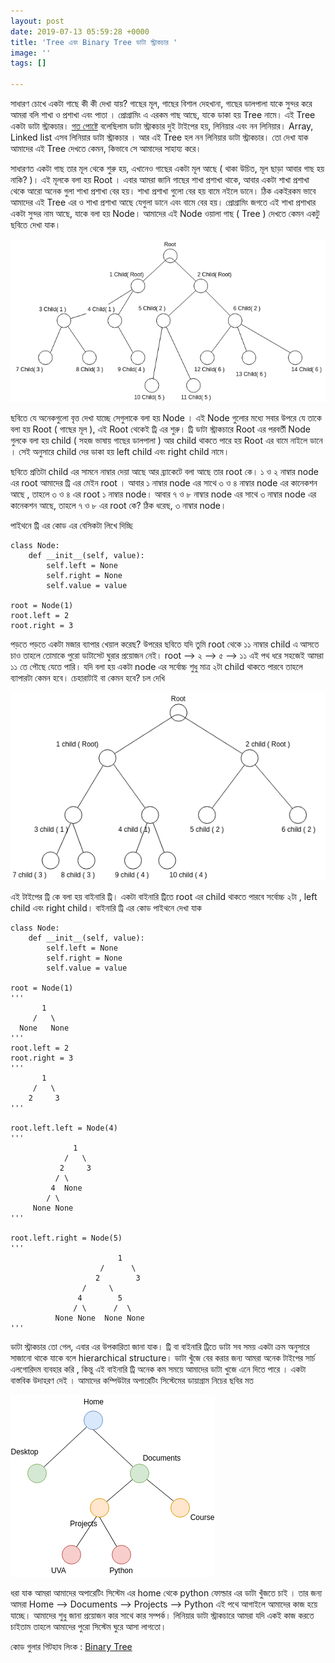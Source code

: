 ```yaml
---
layout: post
date: 2019-07-13 05:59:28 +0000
title: 'Tree এবং Binary Tree ডাটা স্ট্রাকচার '
image: ''
tags: []

---
```

সাধারণ চোখে একটা গাছে কী কী দেখা যায়? গাছের মূল, গাছের বিশাল দেহখানা, গাছের ডালপালা যাকে সুন্দর করে আমরা বলি শাখা ও প্রশাখা এবং পাতা । প্রোগ্রামিং এ এরকম গাছ আছে, যাকে ডাকা হয় Tree নামে। এই Tree একটা ডাটা স্ট্রাকচার। [গত পোষ্টে](https://nazmulhasan.me/blog/stack-%E0%A6%8F%E0%A6%AC%E0%A6%82-%E0%A6%AA-%E0%A6%B2%E0%A7%87%E0%A6%9F%E0%A7%87%E0%A6%B0-%E0%A6%AC%E0%A6%BE%E0%A6%95-%E0%A6%B8%E0%A7%87%E0%A6%B0-%E0%A6%97%E0%A6%B2-%E0%A6%AA/) বলেছিলাম ডাটা স্ট্রাকচার দুই টাইপের হয়, লিনিয়ার এবং নন লিনিয়ার। Array, Linked list এসব লিনিয়ার ডাটা স্ট্রাকচার । আর এই Tree হল নন লিনিয়ার ডাটা স্ট্রাকচার। তো দেখা যাক আমাদের এই Tree দেখতে কেমন, কিভাবে সে আমাদের সাহায্য করে।

সাধারণত একটা গাছ তার মূল থেকে শুরু হয়, এখানেও গাছের একটা মূল আছে ( থাকা উচিত, মূল ছাড়া আবার গাছ হয় নাকি? )। এই মূলকে বলা হয় Root । এবার আমরা জানি গাছের শাখা প্রশাখা থাকে, আবার একটা শাখা প্রশাখা থেকে আরো অনেক গুলা শাখা প্রশাখা বের হয়। শাখা প্রশাখা গুলো বের হয় বামে নইলে ডানে।  ঠিক একইরকম ভাবে আমাদের এই Tree এর ও শাখা প্রশাখা আছে যেগুলা ডানে এবং বামে বের হয়। প্রোগ্রামিং জগতে এই শাখা প্রশাখার একটা সুন্দর নাম আছে, যাকে বলা হয় Node। আমাদের এই Node ওয়ালা গাছ ( Tree ) দেখতে কেমন একটু ছবিতে দেখা যাক।

![](/uploads/tree.png)

ছবিতে যে অনেকগুলো বৃত্ত দেখা যাচ্ছে সেগুলাকে বলা হয় Node । এই Node গুলোর মধ্যে সবার উপরে যে তাকে বলা হয় Root ( গাছের মূল ), এই Root থেকেই ট্রি এর শুরু। ট্রি ডাটা স্ট্রাকচারে Root এর পরবর্তী Node গুলকে বলা হয় child ( সহজ ভাষায় গাছের ডালপালা ) আর child থাকতে পারে হয় Root এর বামে নাইলে ডানে । সেই অনুসারে child দের ডাকা হয় left child এবং right child নামে।

ছবিতে প্রতিটা child এর সামনে নাম্বার দেয়া আছে আর ব্র্যাকেটে বলা আছে তার root কে। ১ ও ২ নাম্বার node এর root আমাদের ট্রি এর মেইন root । আবার ১ নাম্বার node এর সাথে ৩ ও ৪ নাম্বার node এর কানেকশন আছে , তাহলে ৩ ও ৪ এর root ১ নাম্বার node। আবার ৭ ও ৮ নাম্বার node এর সাথে ৩ নাম্বার node এর কানেকশন আছে, তাহলে ৭ ও ৮ এর root কে? ঠিক ধরেছ, ৩ নাম্বার node।

পাইথনে ট্রি এর কোড এর বেসিকটা লিখে দিচ্ছি

    class Node:
        def __init__(self, value):
            self.left = None 
            self.right = None 
            self.value = value 
    
    root = Node(1)
    root.left = 2
    root.right = 3 

পড়তে পড়তে একটা মজার ব্যাপার খেয়াল করেছ? উপরের ছবিতে যদি তুমি root থেকে ১১ নাম্বার child এ আসতে চাও তাহলে তোমাকে পুরো ডাটাসেট ঘুরার প্রয়োজন নেই।
root  --> ২ --> ৫ --> ১১ এই পথ ধরে  সহজেই আমরা ১১ তে পৌছে যেতে পারি।
যদি বলা হয় একটা node এর সর্বোচ্চ শুধু মাত্র ২টা child থাকতে পারবে তাহলে ব্যাপারটা কেমন হবে। চেহারাটাই বা কেমন হবে? চল দেখি

![](/uploads/binary-tree.png)

এই টাইপের ট্রি কে বলা হয় বাইনারি ট্রি। একটা বাইনারি ট্রিতে root এর child থাকতে পারবে সর্বোচ্চ ২টা , left child এবং right child। বাইনারি ট্রি এর কোড পাইথনে দেখা যাক

    class Node:
        def __init__(self, value):
            self.left = None 
            self.right = None 
            self.value = value 
    
    root = Node(1)
    '''
           1
         /   \
      None   None
    '''
    root.left = 2
    root.right = 3 
    '''
           1
         /   \
        2     3
    '''
    
    root.left.left = Node(4)
    '''
                  1
                /   \
               2     3
              / \ 
             4  None
            / \
         None None
    '''
    
    root.left.right = Node(5)
    '''
                            1
                        /      \
                       2        3
                    /     \ 
                   4        5
                  / \      /  \
              None None  None None
    '''

ডাটা স্ট্রাকচার তো গেল, এবার এর উপকারিতা জানা যাক। ট্রি বা বাইনারি ট্রিতে ডাটা সব সময় একটা ক্রম অনুসারে সাজানো থাকে যাকে বলে hierarchical  structure। ডাটা খুঁজে বের করার জন্য আমরা অনেক টাইপের সার্চ এলগোরিদম ব্যবহার করি , কিন্তু এই বাইনারি ট্রি অনেক কম সময়ে আমাদের ডাটা খুজে এনে দিতে পারে । একটা বাস্তবিক উদাহরণ দেই । আমাদের কম্পিউটার অপারেটিং সিস্টেমের ডায়াগ্রাম নিচের ছবির মত

![](/uploads/osSystem.png)

ধরা যাক আমরা আমাদের অপারেটিং সিস্টেম এর  home থেকে python ফোল্ডার এর ডাটা খুঁজতে চাই । তার জন্য আমরা Home --> Documents --> Projects --> Python এই পথে আগাইলে আমাদের কাজ হয়ে যাচ্ছে। আমাদের শুধু জানা প্রয়োজন কার সাথে কার সম্পর্ক। লিনিয়ার ডাটা স্ট্রাকচারে আমরা যদি একই কাজ করতে চাইতাম তাহলে আমাদের পুরো সিস্টেম ঘুরে আসা লাগতো।

কোড গুলার গিটহাব লিংক : [Binary Tree](https://github.com/farhapartex/data-structure)